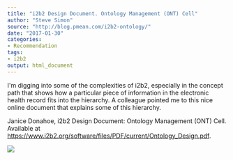 ```yaml
---
title: "i2b2 Design Document. Ontology Management (ONT) Cell"
author: "Steve Simon"
source: "http://blog.pmean.com/i2b2-ontology/"
date: "2017-01-30"
categories:
- Recommendation
tags:
- i2b2
output: html_document
---
```


I'm digging into some of the complexities of i2b2, especially in the
concept path that shows how a particular piece of information in the
electronic health record fits into the hierarchy. A colleague pointed me
to this nice online document that explains some of this
hierarchy.

<!---More--->

Janice Donahoe, i2b2 Design Document: Ontology Management (ONT) Cell.
Available at
<https://www.i2b2.org/software/files/PDF/current/Ontology_Design.pdf>.

![](http://www.pmean.com/images/images/17/i2b2-ontology01.png)




